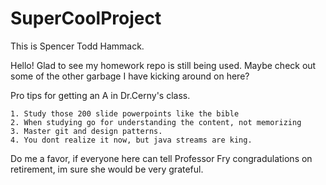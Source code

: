 # SuperCoolProject

This is Spencer Todd Hammack.

Hello! Glad to see my homework repo is still being used. Maybe check out some of the other garbage I have kicking around on here?

Pro tips for getting an A in Dr.Cerny's class. 

    1. Study those 200 slide powerpoints like the bible
    2. When studying go for understanding the content, not memorizing
    3. Master git and design patterns. 
    4. You dont realize it now, but java streams are king. 
  
  Do me a favor, if everyone here can tell Professor Fry congradulations on retirement, im sure she would be very grateful. 
